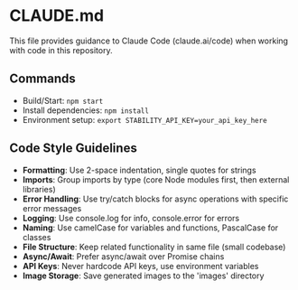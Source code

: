 # CLAUDE.md

This file provides guidance to Claude Code (claude.ai/code) when working with code in this repository.

## Commands
- Build/Start: `npm start`
- Install dependencies: `npm install`
- Environment setup: `export STABILITY_API_KEY=your_api_key_here`

## Code Style Guidelines
- **Formatting**: Use 2-space indentation, single quotes for strings
- **Imports**: Group imports by type (core Node modules first, then external libraries)
- **Error Handling**: Use try/catch blocks for async operations with specific error messages
- **Logging**: Use console.log for info, console.error for errors
- **Naming**: Use camelCase for variables and functions, PascalCase for classes
- **File Structure**: Keep related functionality in same file (small codebase)
- **Async/Await**: Prefer async/await over Promise chains
- **API Keys**: Never hardcode API keys, use environment variables
- **Image Storage**: Save generated images to the 'images' directory